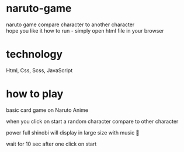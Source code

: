 # naruto-game

naruto game compare character to another character
<br>
hope you like it
how to run - simply open html file in your browser
</br>

# technology

Html, Css, Scss, JavaScript

# how to play

basic card game on Naruto Anime

when you click on start a random character compare to other character

power full shinobi will display in large size with music 🥳

wait for 10 sec after one click on start
